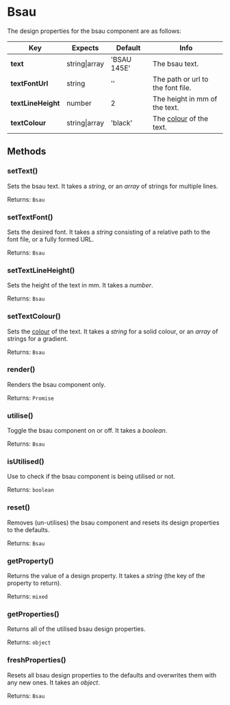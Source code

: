 # Bsau

The design properties for the bsau component are as follows:

| Key | Expects | Default | Info |
| --- | --- | --- | --- |
| **text** | string\|array | 'BSAU 145E' | The bsau text. |
| **textFontUrl** | string | '' | The path or url to the font file. |
| **textLineHeight** | number | 2 | The height in mm of the text. |
| **textColour** | string\|array | 'black' | The [colour](other/colour.md) of the text. |

## Methods <!-- {docsify-ignore} -->

### setText()

Sets the bsau text. It takes a *string*, or an *array* of strings for multiple lines.

Returns: `Bsau`

### setTextFont()

Sets the desired font. It takes a *string* consisting of a relative path to the font file, or a fully formed URL.

Returns: `Bsau`

### setTextLineHeight()

Sets the height of the text in mm. It takes a *number*.

Returns: `Bsau`

### setTextColour()

Sets the [colour](other/colour.md) of the text. It takes a *string* for a solid colour, or an *array* of strings for a gradient.

Returns: `Bsau`

### render()

Renders the bsau component only.

Returns: `Promise`

### utilise()

Toggle the bsau component on or off. It takes a *boolean*.

Returns: `Bsau`

### isUtilised()

Use to check if the bsau component is being utilised or not.

Returns: `boolean`

### reset()

Removes (un-utilises) the bsau component and resets its design properties to the defaults.

Returns: `Bsau`

### getProperty()

Returns the value of a design property. It takes a *string* (the key of the property to return).

Returns: `mixed`

### getProperties()

Returns all of the utilised bsau design properties.

Returns: `object`

### freshProperties()

Resets all bsau design properties to the defaults and overwrites them with any new ones. It takes an *object*.

Returns: `Bsau`